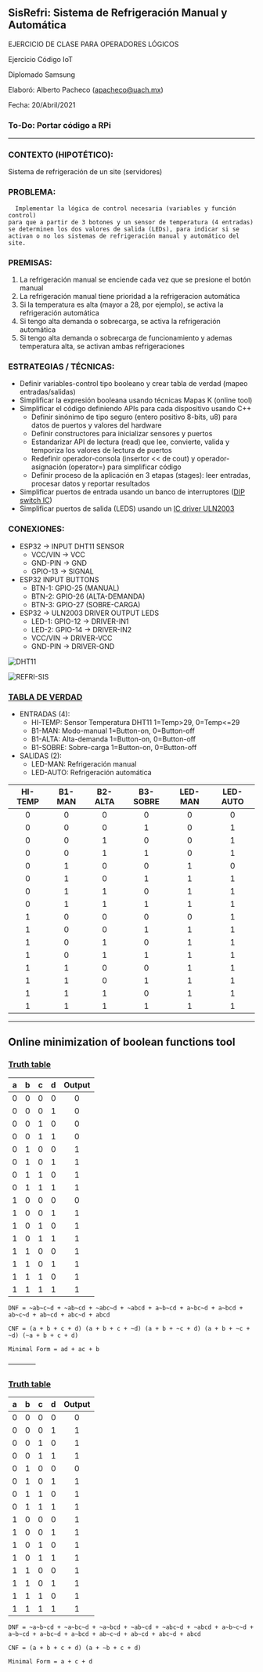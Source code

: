 ## SisRefri: Sistema de Refrigeración Manual y Automática


EJERCICIO DE CLASE PARA OPERADORES LÓGICOS

Ejercicio Código IoT

Diplomado Samsung

Elaboró: Alberto Pacheco (apacheco@uach.mx)

Fecha: 20/Abril/2021

### To-Do: Portar código a RPi

----

### CONTEXTO (HIPOTÉTICO):
  Sistema de refrigeración de un site (servidores)

### PROBLEMA:
      Implementar la lógica de control necesaria (variables y función control)
    para que a partir de 3 botones y un sensor de temperatura (4 entradas)
    se determinen los dos valores de salida (LEDs), para indicar si se 
    activan o no los sistemas de refrigeración manual y automático del site.

### PREMISAS:
  1. La refrigeración manual se enciende cada vez que se presione el botón manual
  2. La refrigeración manual tiene prioridad a la refrigeracion automática
  3. Si la temperatura es alta (mayor a 28, por ejemplo), se activa la refrigeración automática
  4. Si tengo alta demanda o sobrecarga, se activa la refrigeración automática
  5. Si tengo alta demanda o sobrecarga de funcionamiento y ademas temperatura alta, se activan ambas refrigeraciones

### ESTRATEGIAS / TÉCNICAS:
  - Definir variables-control tipo booleano y crear tabla de verdad (mapeo entradas/salidas)
  - Simplificar la expresión booleana usando técnicas Mapas K (online tool)
  - Simplificar el código definiendo APIs para cada dispositivo usando C++
    - Definir sinónimo de tipo seguro (entero positivo 8-bits, u8) para datos de puertos y valores del hardware  
    - Definir constructores para inicializar sensores y puertos
    - Estandarizar API de lectura (read) que lee, convierte, valida y temporiza los valores de lectura de puertos
    - Redefinir operador-consola (insertor << de cout) y operador-asignación (operator=) para simplificar código
    - Definir proceso de la aplicación en 3 etapas (stages): leer entradas, procesar datos y reportar resultados
  - Simplificar puertos de entrada usando un banco de interruptores ([DIP switch IC](http://ardupiclab.blogspot.com/2020/04/a-dip-switch-for-arduino.html))
  - Simplificar puertos de salida (LEDS) usando un [IC driver ULN2003](https://randomnerdtutorials.com/esp32-stepper-motor-28byj-48-uln2003/)

### CONEXIONES:
  - ESP32 -> INPUT DHT11 SENSOR
    - VCC/VIN -> VCC
    - GND-PIN -> GND
    - GPIO-13 -> SIGNAL
  - ESP32 INPUT BUTTONS
    - BTN-1: GPIO-25  (MANUAL)
    - BTN-2: GPIO-26  (ALTA-DEMANDA)
    - BTN-3: GPIO-27  (SOBRE-CARGA)
  - ESP32 -> ULN2003 DRIVER OUTPUT LEDS
    - LED-1: GPIO-12 -> DRIVER-IN1
    - LED-2: GPIO-14 -> DRIVER-IN2
    - VCC/VIN -> DRIVER-VCC
    - GND-PIN -> DRIVER-GND

![DHT11](https://www.makerguides.com/wp-content/uploads/2019/08/DHT11-3-pin-with-Arduino-UNO-wiring-diagram-schematic-768x369.jpg)

![REFRI-SIS](https://user-images.githubusercontent.com/80423661/164800386-53776dd2-3355-41a1-93cf-d26eda5b4be1.jpg)

### [TABLA DE VERDAD](https://docs.google.com/spreadsheets/d/1NBjuOgz4UKXTvdi8rWU8ktnI30kscC70W1K5dwVMzrM/edit#gid=0)

- ENTRADAS (4):
  - HI-TEMP: Sensor Temperatura DHT11 1=Temp>29, 0=Temp<=29
  - B1-MAN: Modo-manual 1=Button-on, 0=Button-off
  - B1-ALTA: Alta-demanda 1=Button-on, 0=Button-off
  - B1-SOBRE: Sobre-carga 1=Button-on, 0=Button-off
- SALIDAS (2):
  - LED-MAN: Refrigeración manual
  - LED-AUTO: Refrigeración automática


| HI-TEMP | B1-MAN | B2-ALTA | B3-SOBRE | LED-MAN | LED-AUTO |
| :--: | :--: | :--: | :--: | :--: | :--: |
| 0 | 0 | 0 | 0 | 0 | 0 |
| 0 | 0 | 0 | 1 | 0 | 1 |
| 0 | 0 | 1 | 0 | 0 | 1 |
| 0 | 0 | 1 | 1 | 0 | 1 |
| 0 | 1 | 0 | 0 | 1 | 0 |
| 0 | 1 | 0 | 1 | 1 | 1 |
| 0 | 1 | 1 | 0 | 1 | 1 |
| 0 | 1 | 1 | 1 | 1 | 1 |
| 1 | 0 | 0 | 0 | 0 | 1 |
| 1 | 0 | 0 | 1 | 1 | 1 |
| 1 | 0 | 1 | 0 | 1 | 1 |
| 1 | 0 | 1 | 1 | 1 | 1 |
| 1 | 1 | 0 | 0 | 1 | 1 |
| 1 | 1 | 0 | 1 | 1 | 1 |
| 1 | 1 | 1 | 0 | 1 | 1 |
| 1 | 1 | 1 | 1 | 1 | 1 |

-----

## Online minimization of boolean functions tool

### [Truth table](http://tma.main.jp/logic/logic.php?lang=en&type=4&v0=a&v1=b&v2=c&v3=d&00=0&01=0&02=0&03=0&04=1&05=1&06=1&07=1&08=0&09=1&0a=1&0b=1&0c=1&0d=1&0e=1&0f=1)

| a | b | c | d | Output |
| :--: | :--: | :--: | :--: | :--: |
| 0 | 0 | 0 | 0 | 0 |
| 0 | 0 | 0 | 1 | 0 |
| 0 | 0 | 1 | 0 | 0 |
| 0 | 0 | 1 | 1 | 0 |
| 0 | 1 | 0 | 0 | 1 |
| 0 | 1 | 0 | 1 | 1 |
| 0 | 1 | 1 | 0 | 1 |
| 0 | 1 | 1 | 1 | 1 |
| 1 | 0 | 0 | 0 | 0 |
| 1 | 0 | 0 | 1 | 1 |
| 1 | 0 | 1 | 0 | 1 |
| 1 | 0 | 1 | 1 | 1 |
| 1 | 1 | 0 | 0 | 1 |
| 1 | 1 | 0 | 1 | 1 |
| 1 | 1 | 1 | 0 | 1 |
| 1 | 1 | 1 | 1 | 1 |

```
DNF = ~ab~c~d + ~ab~cd + ~abc~d + ~abcd + a~b~cd + a~bc~d + a~bcd + ab~c~d + ab~cd + abc~d + abcd

CNF = (a + b + c + d) (a + b + c + ~d) (a + b + ~c + d) (a + b + ~c + ~d) (~a + b + c + d)

Minimal Form = ad + ac + b
```

————

### [Truth table](http://tma.main.jp/logic/logic.php?lang=en&type=4&v0=a&v1=b&v2=c&v3=d&00=0&01=1&02=1&03=1&04=0&05=1&06=1&07=1&08=1&09=1&0a=1&0b=1&0c=1&0d=1&0e=1&0f=1)

| a | b | c | d | Output |
| :--: | :--: | :--: | :--: | :--: |
| 0 | 0 | 0 | 0 | 0 |
| 0 | 0 | 0 | 1 | 1 |
| 0 | 0 | 1 | 0 | 1 |
| 0 | 0 | 1 | 1 | 1 |
| 0 | 1 | 0 | 0 | 0 |
| 0 | 1 | 0 | 1 | 1 |
| 0 | 1 | 1 | 0 | 1 |
| 0 | 1 | 1 | 1 | 1 |
| 1 | 0 | 0 | 0 | 1 |
| 1 | 0 | 0 | 1 | 1 |
| 1 | 0 | 1 | 0 | 1 |
| 1 | 0 | 1 | 1 | 1 |
| 1 | 1 | 0 | 0 | 1 |
| 1 | 1 | 0 | 1 | 1 |
| 1 | 1 | 1 | 0 | 1 |
| 1 | 1 | 1 | 1 | 1 |

```
DNF = ~a~b~cd + ~a~bc~d + ~a~bcd + ~ab~cd + ~abc~d + ~abcd + a~b~c~d + a~b~cd + a~bc~d + a~bcd + ab~c~d + ab~cd + abc~d + abcd

CNF = (a + b + c + d) (a + ~b + c + d)

Minimal Form = a + c + d
```
